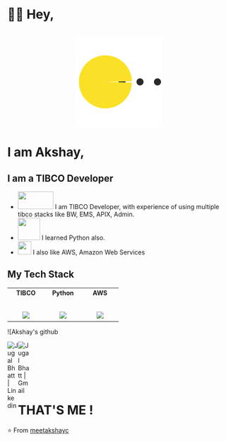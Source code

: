 # 👋🏻 Hey,
<div align="center">
	<br>
	<img src="https://raw.githubusercontent.com/Aniket965/Aniket965/master/pacman.svg?sanitize=true" width="200" height="200">
</div>

# I am Akshay, 
## I am a TIBCO Developer

- <img src="https://upload.wikimedia.org/wikipedia/commons/3/3a/Tibco_logo-_Palo_Alto%2C_CA_company-_%28PNG%29_2013-11-24_16-00.png" width=80 height=40>  I am TIBCO Developer, with experience of using multiple tibco stacks like BW, EMS, APIX, Admin.<br>
- <img src="https://media.giphy.com/media/KAq5w47R9rmTuvWOWa/giphy.gif" width=50 height=50>  I learned Python also. <br>
- <img src="https://cdn.svgporn.com/logos/aws.svg" width=30 height=30>  I also like AWS, Amazon Web Services<br>

## My Tech Stack

<table>
  <tbody>
    <tr valign="top">
	  <td width="25%" align="center">
        <span><strong>TIBCO</strong></span><br><br><br>
        <img height="64px" src="https://upload.wikimedia.org/wikipedia/commons/3/3a/Tibco_logo-_Palo_Alto%2C_CA_company-_%28PNG%29_2013-11-24_16-00.png">
      </td>
      <td width="25%" align="center">
	      <span><strong>Python</strong></span><br><br><br>
        <img height="100px" src="https://upload.wikimedia.org/wikipedia/commons/thumb/c/c3/Python-logo-notext.svg/1200px-Python-logo-notext.svg.png">
      </td>
      <td width="25%" align="center">
	      <span><strong>AWS</strong></span><br><br><br>
        <img height="64px" src="https://cdn.svgporn.com/logos/aws.svg">
      </td>
     </tr>
  </tbody>
</table>

![Akshay's github 
<br>

  <a href="https://www.linkedin.com/in/akshay-chikane-088b1551/">
    <img align="left" alt="Jugal Bhatt | Linkedin" width="24px" src="https://github.com/TheDudeThatCode/TheDudeThatCode/blob/master/Assets/Linkedin.svg" />
  </a>
  <a href="mailto:meetakshayc@gmail.com">
    <img align="left" alt="Jugal Bhatt | Gmail" width="26px" src="https://github.com/TheDudeThatCode/TheDudeThatCode/blob/master/Assets/Gmail.svg" />
  </a>
  
<br>

<br><br><br><br>

# THAT'S ME !

⭐️ From [meetakshayc](https://github.com/meetakshayc)
